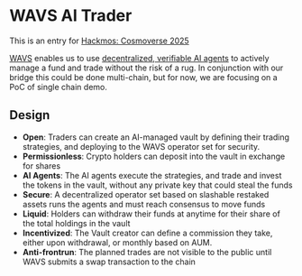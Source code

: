 # WAVS AI Trader

This is an entry for [Hackmos: Cosmoverse 2025](https://dorahacks.io/hackathon/hackmos-2025/detail)

[WAVS](https://www.wavs.xyz) enables us to use [decentralized, verifiable AI agents](https://www.layer.xyz/news-and-insights/deterministic-ai) to actively manage a fund and trade without the risk of a rug.
In conjunction with our bridge this could be done multi-chain, but for now, we are focusing on a PoC of single chain demo.

## Design

* **Open**: Traders can create an AI-managed vault by defining their trading strategies, and deploying to the WAVS operator set for security.
* **Permissionless**: Crypto holders can deposit into the vault in exchange for shares
* **AI Agents**: The AI agents execute the strategies, and trade and invest the tokens in the vault, without any private key that could steal the funds
* **Secure**: A decentralized operator set based on slashable restaked assets runs the agents and must reach consensus to move funds 
* **Liquid**: Holders can withdraw their funds at anytime for their share of the total holdings in the vault
* **Incentivized**: The Vault creator can define a commission they take, either upon withdrawal, or monthly based on AUM.
* **Anti-frontrun**: The planned trades are not visible to the public until WAVS submits a swap transaction to the chain
